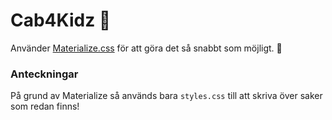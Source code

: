 # Cab4Kidz 🚖

Använder [Materialize.css](https://materializecss.com) för att göra det så snabbt som möjligt. 🚀

### Anteckningar

På grund av Materialize så används bara ```styles.css``` till att skriva över saker som redan finns! 
